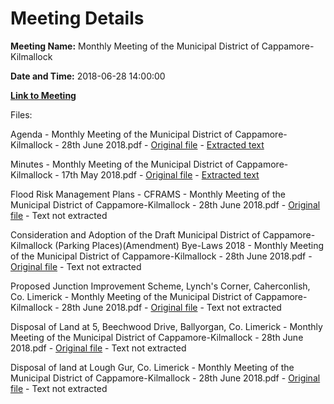 # Meeting Details

**Meeting Name:** Monthly Meeting of the Municipal District of Cappamore-Kilmallock

**Date and Time:** 2018-06-28 14:00:00

**[Link to Meeting](https://www.limerick.ie/council/whats-on/monthly-meeting-municipal-district-cappamore-kilmallock-38)**

Files: 

Agenda - Monthly Meeting of the Municipal District of Cappamore-Kilmallock - 28th June 2018.pdf - [Original file](https://www.limerick.ie/sites/default/files/media/documents/2018-06/00%20Agenda%2028th%20June%2C%202018.pdf) - [Extracted text](./Agenda%20-%C2%A0Monthly%20Meeting%20of%20the%20Municipal%20District%20of%20Cappamore-Kilmallock%20-%2028th%20June%202018.md)

Minutes - Monthly Meeting of the Municipal District of Cappamore-Kilmallock - 17th May 2018.pdf - [Original file](https://www.limerick.ie/sites/default/files/media/documents/2018-06/01%20Minutes%2017th%20May%2C%202018.pdf) - [Extracted text](./Minutes%20-%C2%A0Monthly%20Meeting%20of%20the%20Municipal%20District%20of%20Cappamore-Kilmallock%20-%2017th%20May%202018.md)

Flood Risk Management Plans - CFRAMS - Monthly Meeting of the Municipal District of Cappamore-Kilmallock - 28th June 2018.pdf - [Original file](https://www.limerick.ie/sites/default/files/media/documents/2018-06/02%20Flood%20Risk%20Management%20Plans%20-%20CFRAMS.pdf) - Text not extracted

Consideration and Adoption of the Draft Municipal District of Cappamore-Kilmallock (Parking Places)(Amendment) Bye-Laws 2018 - Monthly Meeting of the Municipal District of Cappamore-Kilmallock - 28th June 2018.pdf - [Original file](https://www.limerick.ie/sites/default/files/media/documents/2018-06/04%20Consideration%20and%20Adoption%20of%20the%20Draft%20Municipal%20District%20of%20Cappamore-Kilmallock%20%28Parking%20Places%29%28Amendment%29%20Bye-Laws%202018.pdf) - Text not extracted

Proposed Junction Improvement Scheme, Lynch's Corner, Caherconlish, Co. Limerick - Monthly Meeting of the Municipal District of Cappamore-Kilmallock - 28th June 2018.pdf - [Original file](https://www.limerick.ie/sites/default/files/media/documents/2018-06/05%20Poposed%20Junction%20Improvement%20Scheme%2C%20Lynch%27s%20Corner%2C%20Caherconlish%2C%20Co.%20Limerick.pdf) - Text not extracted

Disposal of Land at 5, Beechwood Drive, Ballyorgan, Co. Limerick - Monthly Meeting of the Municipal District of Cappamore-Kilmallock - 28th June 2018.pdf - [Original file](https://www.limerick.ie/sites/default/files/media/documents/2018-06/06%20%28i%29%20Disposal%20of%20land%20at%205%2C%20Beechwood%20Drive%2C%20Ballyorgan%2C%20Co.%20Limerick.pdf) - Text not extracted

Disposal of land at Lough Gur, Co. Limerick - Monthly Meeting of the Municipal District of Cappamore-Kilmallock - 28th June 2018.pdf - [Original file](https://www.limerick.ie/sites/default/files/media/documents/2018-06/06%20%28ii%29%20Disposal%20of%20land%20at%20Lough%20Gur%2C%20Co.%20Limerick.pdf) - Text not extracted

